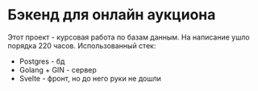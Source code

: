 # Бэкенд для онлайн аукциона

Этот проект - курсовая работа по базам данным. На написание ушло порядка 220 часов. Использованный стек:
- Postgres - бд
- Golang + GIN - сервер
- Svelte - фронт, но до него руки не дошли
